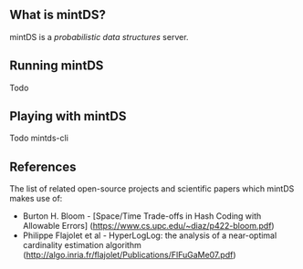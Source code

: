 What is mintDS?
--------------

mintDS is a *probabilistic data structures* server.

Running mintDS
--------------
Todo

Playing with mintDS
--------------
Todo  mintds-cli

References
--------------
The list of related open-source projects and scientific papers which mintDS makes use of:
 - Burton H. Bloom - [Space/Time Trade-offs in Hash Coding with Allowable Errors] (https://www.cs.upc.edu/~diaz/p422-bloom.pdf)
 - Philippe Flajolet et al - HyperLogLog: the analysis of a near-optimal
cardinality estimation algorithm (http://algo.inria.fr/flajolet/Publications/FlFuGaMe07.pdf)
